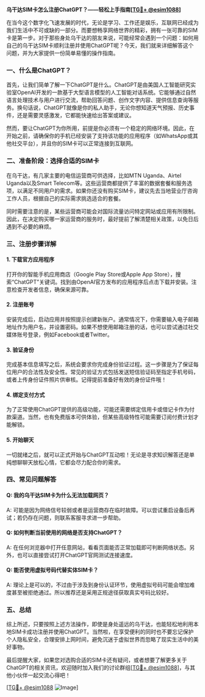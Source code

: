 **乌干达SIM卡怎么注册ChatGPT？——轻松上手指南[[TG💪+ @esim1088](https://t.me/s/esim1088)]**

在当今这个数字化飞速发展的时代，无论是学习、工作还是娱乐，互联网已经成为我们生活中不可或缺的一部分。而要想畅享网络世界的精彩，拥有一张可靠的SIM卡是第一步。对于那些身处乌干达的朋友来说，可能经常会遇到一个问题：如何用自己的乌干达SIM卡顺利注册并使用ChatGPT呢？今天，我们就来详细解答这个问题，并为大家提供一份简单易懂的操作指南。

### 一、什么是ChatGPT？

首先，让我们简单了解一下ChatGPT是什么。ChatGPT是由美国人工智能研究实验室OpenAI开发的一款基于大型语言模型的人工智能对话系统。它能够通过自然语言处理技术与用户进行交流，帮助回答问题、创作文字内容、提供信息查询等服务。换句话说，ChatGPT就像是你的私人助手，无论你想知道天气预报、历史事件，还是需要灵感激发，它都能快速给出答案或建议。

然而，要让ChatGPT为你所用，前提是你必须有一个稳定的网络环境。因此，在开始之前，请确保你的手机已经安装了支持该功能的应用程序（如WhatsApp或其他社交平台），并且你的SIM卡可以正常连接到互联网。

### 二、准备阶段：选择合适的SIM卡

在乌干达，有几家主要的电信运营商可供选择，比如MTN Uganda、Airtel Uganda以及Smart Telecom等。这些运营商都提供了丰富的数据套餐和服务选项，以满足不同用户的需求。如果你还没有购买SIM卡，建议先去当地营业厅咨询工作人员，根据自己的实际需求挑选适合的套餐。

同时需要注意的是，某些运营商可能会对国际流量访问特定网站或应用有所限制。因此，在决定购买哪一家运营商的服务时，最好提前了解清楚相关政策，以免日后遇到不必要的麻烦。

### 三、注册步骤详解

#### 1. 下载官方应用程序
打开你的智能手机应用商店（Google Play Store或Apple App Store），搜索“ChatGPT”关键词。找到由OpenAI官方发布的应用程序后点击下载并安装。注意检查开发者信息，确保来源可靠。

#### 2. 注册账号
安装完成后，启动应用并按照提示创建新账户。通常情况下，你需要输入电子邮箱地址作为用户名，并设置密码。如果不想使用邮箱注册的话，也可以尝试通过社交媒体账号登录，例如Facebook或者Twitter。

#### 3. 验证身份
完成基本信息填写之后，系统会要求你完成身份验证过程。这一步骤是为了保证每位用户的合法性及安全性。常见的验证方式包括发送短信验证码至指定手机号码，或者上传身份证件照片供审核。记得提前准备好有效的身份证件哦！

#### 4. 绑定支付方式
为了正常使用ChatGPT提供的高级功能，可能还需要绑定信用卡或借记卡作为付款渠道。当然，也有免费版本可供体验，但某些高级特性可能需要订阅付费计划才能解锁。

#### 5. 开始聊天
一切就绪之后，就可以正式开始与ChatGPT互动啦！无论是寻求知识解答还是单纯想聊聊天放松心情，它都会尽力配合你的需求。

### 四、常见问题解答

#### Q: 我的乌干达SIM卡为什么无法加载网页？
A: 可能是因为网络信号较弱或者是运营商存在临时故障。可以尝试重启设备后再试；若仍存在问题，则联系客服寻求进一步帮助。

#### Q: 如何判断当前使用的网络是否支持ChatGPT？
A: 在任何浏览器中打开任意网站，看看页面能否正常加载即可判断网络状态。另外，也可以直接尝试打开ChatGPT官网测试连接速度。

#### Q: 能否使用虚拟号码代替实体SIM卡？
A: 理论上是可以的，不过由于涉及到身份认证环节，使用虚拟号码可能会增加难度甚至被拒绝通过。所以推荐还是采用正规途径获取真实号码比较好。

### 五、总结

综上所述，只要按照上述方法操作，即使是身处遥远的乌干达，也能轻松地利用本地SIM卡成功注册并使用ChatGPT。当然啦，在享受便利的同时也不要忘记保护个人隐私安全，合理安排上网时间，避免沉迷于虚拟世界而忽略了现实生活中的美好事物。

最后提醒大家，如果您对选购合适的SIM卡还有疑问，或者想要了解更多关于ChatGPT的相关资讯，欢迎随时加入我们的讨论群组[[TG💪+ @esim1088](https://t.me/s/esim1088)]，与其他小伙伴一起交流心得吧！

[[TG💪+ @esim1088](https://t.me/s/esim1088) ![Image](https://i.postimg.cc/4NQfJmqS/Snipaste-2025-05-13-00-14-12.png)]